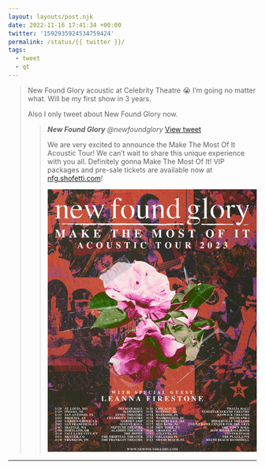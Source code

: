 ```yaml
---
layout: layouts/post.njk
date: 2022-11-16 17:41:34 +00:00
twitter: '1592935924534759424'
permalink: /status/{{ twitter }}/
tags: 
  - tweet
  - qt
---
```


> New Found Glory acoustic at Celebrity Theatre 😭 I’m going no matter what. Will be my first show in 3 years.
> 
> Also I only tweet about New Found Glory now.
> 
> > <cite>**New Found Glory** @newfoundglory</cite> [View tweet](https://twitter.com/newfoundglory/status/1592925593041244160)
> > 
> > We are very excited to announce the Make The Most Of It Acoustic Tour! We can’t wait to share this unique experience with you all. Definitely gonna Make The Most Of It! VIP packages and pre-sale tickets are available now at [nfg.shofetti.com](http://nfg.shofetti.com)!
> > 
> > ![New Found Glory tour dates](/img/_qt/Fhs0OiUXgAAKOyS.jpg)

---
